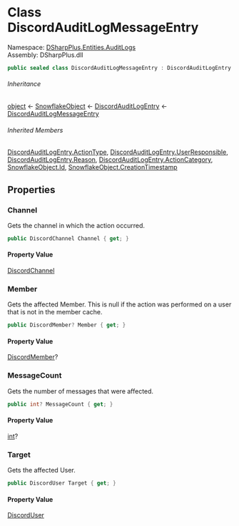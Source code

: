 # Class DiscordAuditLogMessageEntry

Namespace: [DSharpPlus.Entities.AuditLogs](DSharpPlus.Entities.AuditLogs.md)  
Assembly: DSharpPlus.dll

```csharp
public sealed class DiscordAuditLogMessageEntry : DiscordAuditLogEntry
```

###### Inheritance

[object](https://learn.microsoft.com/dotnet/api/system.object) ← 
[SnowflakeObject](DSharpPlus.Entities.SnowflakeObject.md) ← 
[DiscordAuditLogEntry](DSharpPlus.Entities.AuditLogs.DiscordAuditLogEntry.md) ← 
[DiscordAuditLogMessageEntry](DSharpPlus.Entities.AuditLogs.DiscordAuditLogMessageEntry.md)

###### Inherited Members

[DiscordAuditLogEntry.ActionType](DSharpPlus.Entities.AuditLogs.DiscordAuditLogEntry.md\#DSharpPlus\_Entities\_AuditLogs\_DiscordAuditLogEntry\_ActionType), 
[DiscordAuditLogEntry.UserResponsible](DSharpPlus.Entities.AuditLogs.DiscordAuditLogEntry.md\#DSharpPlus\_Entities\_AuditLogs\_DiscordAuditLogEntry\_UserResponsible), 
[DiscordAuditLogEntry.Reason](DSharpPlus.Entities.AuditLogs.DiscordAuditLogEntry.md\#DSharpPlus\_Entities\_AuditLogs\_DiscordAuditLogEntry\_Reason), 
[DiscordAuditLogEntry.ActionCategory](DSharpPlus.Entities.AuditLogs.DiscordAuditLogEntry.md\#DSharpPlus\_Entities\_AuditLogs\_DiscordAuditLogEntry\_ActionCategory), 
[SnowflakeObject.Id](DSharpPlus.Entities.SnowflakeObject.md\#DSharpPlus\_Entities\_SnowflakeObject\_Id), 
[SnowflakeObject.CreationTimestamp](DSharpPlus.Entities.SnowflakeObject.md\#DSharpPlus\_Entities\_SnowflakeObject\_CreationTimestamp)

## Properties

### <a id="DSharpPlus_Entities_AuditLogs_DiscordAuditLogMessageEntry_Channel"></a>Channel

Gets the channel in which the action occurred.

```csharp
public DiscordChannel Channel { get; }
```

#### Property Value

[DiscordChannel](DSharpPlus.Entities.DiscordChannel.md)

### <a id="DSharpPlus_Entities_AuditLogs_DiscordAuditLogMessageEntry_Member"></a>Member

Gets the affected Member. This is null if the action was performed on a user that is not in the member cache.

```csharp
public DiscordMember? Member { get; }
```

#### Property Value

[DiscordMember](DSharpPlus.Entities.DiscordMember.md)?

### <a id="DSharpPlus_Entities_AuditLogs_DiscordAuditLogMessageEntry_MessageCount"></a>MessageCount

Gets the number of messages that were affected.

```csharp
public int? MessageCount { get; }
```

#### Property Value

[int](https://learn.microsoft.com/dotnet/api/system.int32)?

### <a id="DSharpPlus_Entities_AuditLogs_DiscordAuditLogMessageEntry_Target"></a>Target

Gets the affected User.

```csharp
public DiscordUser Target { get; }
```

#### Property Value

[DiscordUser](DSharpPlus.Entities.DiscordUser.md)

